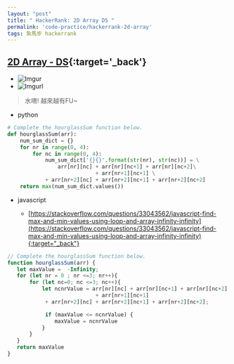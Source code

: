 ```yaml
---
layout: "post"
title: " HackerRank: 2D Array DS "
permalink: 'code-practice/hackerrank-2d-array'
tags: 紮馬步 hackerrank
---
```


## [2D Array - DS](https://www.hackerrank.com/challenges/2d-array/problem?h_l=interview&playlist_slugs%5B%5D=interview-preparation-kit&playlist_slugs%5B%5D=arrays){:target='_back'}

- ![Imgur](https://i.imgur.com/zWRS7l8.gif)
- ![Imgur](https://i.imgur.com/pIGwFrb.jpg)l

> 水唷! 越來越有FU~

- python 

~~~py
# Complete the hourglassSum function below.
def hourglassSum(arr):
    num_sum_dict = {}
    for nr in range(0, 4):
        for nc in range(0, 4):
            num_sum_dict['{}{}'.format(str(nr), str(nc))] = \
                arr[nr][nc] + arr[nr][nc+1] + arr[nr][nc+2]\
                            + arr[nr+1][nc+1] \
            + arr[nr+2][nc] + arr[nr+2][nc+1] + arr[nr+2][nc+2]
    return max(num_sum_dict.values())
~~~

- javascript

   - [https://stackoverflow.com/questions/33043562/javascript-find-max-and-min-values-using-loop-and-array-infinity-infinity](https://stackoverflow.com/questions/33043562/javascript-find-max-and-min-values-using-loop-and-array-infinity-infinity){:target="_back"}

~~~js
// Complete the hourglassSum function below.
function hourglassSum(arr) {
   let maxValue =  -Infinity;
   for (let nr = 0 ; nr <=3; nr++){
       for (let nc=0; nc <=3; nc++){
           let ncnrValue = arr[nr][nc] + arr[nr][nc+1] + arr[nr][nc+2]
                            + arr[nr+1][nc+1] 
            + arr[nr+2][nc] + arr[nr+2][nc+1] + arr[nr+2][nc+2];

            if (maxValue <= ncnrValue) {
               maxValue = ncnrValue
           }
       }
   }
   return maxValue
}
~~~